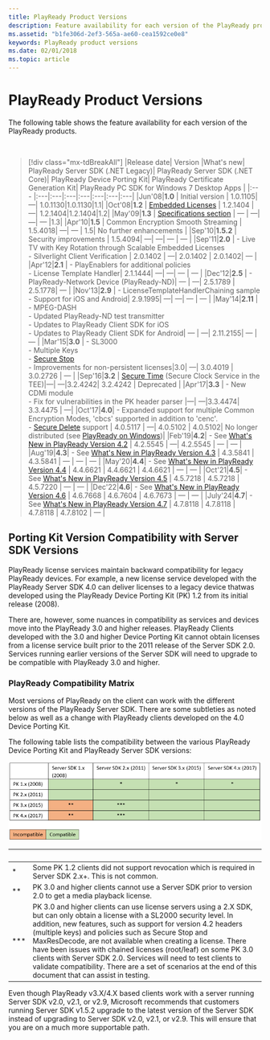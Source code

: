 ```yaml
---
title: PlayReady Product Versions
description: Feature availability for each version of the PlayReady products.
ms.assetid: "b1fe306d-2ef3-565a-ae60-cea1592ce0e8"
keywords: PlayReady product versions
ms.date: 02/01/2018
ms.topic: article
---
```



# PlayReady Product Versions

The following table shows the feature availability for each version of the PlayReady products.

&nbsp;
>[!div class="mx-tdBreakAll"]
>|Release date| Version |What's new| PlayReady Server SDK (.NET Legacy)| PlayReady Server SDK (.NET Core)| PlayReady Device Porting Kit| PlayReady Certificate Generation Kit| PlayReady PC SDK for Windows 7 Desktop Apps |
>|:--- |:---|:---|:---|:---|:---|:---|:---|
>|Jun'08|**1.0** | Initial version | 1.0.1105| &mdash;| 1.0.1130|1.0.1130|1.1|
>|Oct'08|**1.2** | [Embedded Licenses](embedded-licenses.md) | 1.2.1404 | &mdash;| 1.2.1404|1.2.1404|1.2|
>|May'09|**1.3** | [Specifications section](../Specifications/specifications.md) | &mdash; | &mdash;|&mdash;| &mdash; |1.3|
>|Apr'10|**1.5** | Common Encryption Smooth Streaming | 1.5.4018| &mdash;| &mdash; | 1.5| No further enhancements |
>|Sep'10|**1.5.2** | Security improvements | 1.5.4094| &mdash;| &mdash;| &mdash; | &mdash; |
>|Sep'11|**2.0** | - Live TV with Key Rotation through Scalable Embedded Licenses<br/>- Silverlight Client Verification | 2.0.1402 | &mdash;| 2.0.1402 | 2.0.1402| &mdash; |
>|Apr'12|**2.1** | - PlayEnablers for additional policies<br/>- License Template Handler| 2.1.1444| &mdash;| &mdash;| &mdash; | &mdash; |
>|Dec'12|**2.5** | - PlayReady-Network Device (PlayReady-ND)| &mdash; | &mdash;| 2.5.1789 | 2.5.1778| &mdash; |
>|Nov'13|**2.9** | - LicenseTemplateHandlerChaining sample<br/>- Support for iOS and Android| 2.9.1995| &mdash;| &mdash;| &mdash; | &mdash; |
>|May'14|**2.11** | - MPEG-DASH<br/>- Updated PlayReady-ND test transmitter<br/>- Updates to PlayReady Client SDK for iOS<br/>- Updates to PlayReady Client SDK for Android| &mdash; | &mdash;| 2.11.2155| &mdash; | &mdash; |
>|Mar'15|**3.0** | - SL3000<br/>- Multiple Keys<br/>- [Secure Stop](secure-stop-Server.md)<br/>- Improvements for non-persistent licenses|3.0| &mdash;|  3.0.4019 | 3.0.2726 | &mdash; |
>|Sep'16|**3.2** | [Secure Time](../Features/trusted-clocks.md) (Secure Clock Service in the TEE)|&mdash;| &mdash;|3.2.4242| 3.2.4242 | Deprecated |
>|Apr'17|**3.3** | - New CDMi module<br/>- Fix for vulnerabilities in the PK header parser |&mdash;| &mdash;|3.3.4474| 3.3.4475 | &mdash;|
>|Oct'17|**4.0**| - Expanded support for multiple Common Encryption Modes, 'cbcs' supported in addition to 'cenc'.<br/>- [Secure Delete](secure-delete-Server.md) support | 4.0.5117 | &mdash;| 4.0.5102 | 4.0.5102| No longer distributed (see [PlayReady on Windows](playready-on-windows.md))|
>|Feb'19|**4.2**| - See [What's New in PlayReady Version 4.2](what-is-new/what-is-new-4-2.md) | 4.2.5545 | &mdash;| 4.2.5545 | &mdash; | &mdash; |
>|Aug'19|**4.3**| - See [What's New in PlayReady Version 4.3](what-is-new/what-is-new-4-3.md) | 4.3.5841 | 4.3.5841 | &mdash;  | &mdash; | &mdash; |
>|May'20|**4.4**| - See [What's New in PlayReady Version 4.4](what-is-new/what-is-new-4-4.md) | 4.4.6621 | 4.4.6621 | 4.4.6621 | &mdash; | &mdash; |
>|Oct'21|**4.5**| - See [What's New in PlayReady Version 4.5](what-is-new/what-is-new-4-5.md) | 4.5.7218 | 4.5.7218 | 4.5.7220 | &mdash; | &mdash; |
>|Dec'22|**4.6**| - See [What's New in PlayReady Version 4.6](what-is-new/what-is-new-4-6.md) | 4.6.7668 | 4.6.7604 | 4.6.7673 | &mdash; | &mdash; |
>|July'24|**4.7**| - See [What's New in PlayReady Version 4.7](what-is-new/what-is-new-4-7.md) | 4.7.8118 | 4.7.8118 | 4.7.8118 | 4.7.8102 | &mdash; |

## Porting Kit Version Compatibility with Server SDK Versions

PlayReady license services maintain backward compatibility for legacy PlayReady devices. For example, a new license service developed with the PlayReady Server SDK 4.0 can deliver licenses to a legacy device thatwas developed using the PlayReady Device Porting Kit (PK) 1.2 from its initial release (2008).  

There are, however, some nuances in compatibility as services and devices move into the PlayReady 3.0 and higher releases. PlayReady Clients developed with the 3.0 and higher Device Porting Kit cannot obtain licenses from a license service built prior to the 2011 release of the Server SDK 2.0. Services running earlier versions of the Server SDK will need to upgrade to be compatible with PlayReady 3.0 and higher. 

### PlayReady Compatibility Matrix  

Most versions of PlayReady on the client can work with the different versions of the PlayReady Server SDK. There are some subtleties as noted below as well as a change with PlayReady clients developed on the 4.0 Device Porting Kit. 

The following table lists the compatibility between the various PlayReady Device Porting Kit and PlayReady Server SDK versions:

![Porting Kit and Server Compatibility](../images/pk-server-compatibility.png)

| &nbsp; | &nbsp; |
|--------|--------|
| \* | Some PK 1.2 clients did not support revocation which is required in Server SDK 2.x+. This is not common. |
| \** | PK 3.0 and higher clients cannot use a Server SDK prior to version 2.0 to get a media playback license. |
| \*** | PK 3.0 and higher clients can use license servers using a 2.X SDK, but can only obtain a license with a SL2000 security level. In addition, new features, such as support for version 4.2 headers (multiple keys) and policies such as Secure Stop and MaxResDecode, are not available when creating a license. There have been issues with chained licenses (root/leaf) on some PK 3.0 clients with Server SDK 2.0. Services will need to test clients to validate compatibility. There are a set of scenarios at the end of this document that can assist in testing. |

Even though PlayReady v3.X/4.X based clients work with a server running Server SDK v2.0, v2.1, or v2.9, Microsoft recommends that customers running Server SDK v1.5.2 upgrade to the latest version of the Server SDK instead of upgrading to Server SDK v2.0, v2.1, or v2.9. This will ensure that you are on a much more supportable path.
